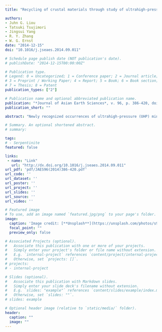```yaml
---
title: "Recycling of crustal materials through study of ultrahigh-pressure minerals in collisional orogens, ophiolites, and mantle xenoliths: A Review"

authors:
- Juhn G. Liou
- Tatsuki Tsujimori
- Jingsui Yang
- R. Y. Zhang
- W. G. Ernst
date: "2014-12-15"
doi: "10.1016/j.jseaes.2014.09.011"

# Schedule page publish date (NOT publication's date).
# publishDate: "2014-12-15T00:00:00Z"

# Publication type.
# Legend: 0 = Uncategorized; 1 = Conference paper; 2 = Journal article;
# 3 = Preprint / Working Paper; 4 = Report; 5 = Book; 6 = Book section;
# 7 = Thesis; 8 = Patent
publication_types: ["2"]

# Publication name and optional abbreviated publication name.
publication: "*Journal of Asian Earth Sciences*, v. 96, p. 386-420, doi:10.1016/j.jseaes.2014.09.011"
publication_short: ""

abstract: "Newly recognized occurrences of ultrahigh-pressure (UHP) minerals including diamonds in ultrahigh-temperature (UHT) felsic granulites of orogenic belts, in chromitites associated with ophiolitic complexes, and in mantle xenoliths suggest the recycling of crustal materials through deep subduction, mantle upwelling, and return to the Earth’s surface. This circulation process is supported by crust-derived mineral inclusions in deep-seated zircons, chromites, and diamonds from collision-type orogens, from eclogitic xenoliths in kimberlites, and from chromitities of several Alpine–Himalayan and Polar Ural ophiolites; some of these minerals contain low-atomic number elements typified by crustal isotopic signatures. Ophiolite-type diamonds in placer deposits and as inclusions in chromitites together with numerous highly reduced minerals and alloys appear to have formed near the mantle transition zone. In addition to ringwoodite and inferred stishovite, a number of nanometric minerals have been identified as inclusions employing state-of-the-art analytical tools. Reconstitution of now-exsolved precursor UHP phases and recognition of subtle decompression microstructures produced during exhumation reflect earlier UHP conditions. For example, Tibetan chromites containing exsolution lamellae of coesite + diopside suggest that the original chromitites formed at P > 9–10 GPa at depths of >250–300 km. The precursor phase most likely had a Ca-ferrite or a Ca-titanite structure; both are polymorphs of chromite and (at 2000 °C) would have formed at minimum pressures of P > 12.5 or 20 GPa respectively. Some podiform chromitites and host peridotites contain rare minerals of undoubted crustal origin, including zircon, feldspars, garnet, kyanite, andalusite, quartz, and rutile; the zircons possess much older U–Pb ages than the time of ophiolite formation. These UHP mineral-bearing chromitite hosts evidently had a deep-seated evolution prior to extensional mantle upwelling and partial melting at shallow depths to form the overlying ophiolite complexes. These new findings together with stable isotopic and inclusion characteristics of diamonds provide compelling evidence for profound underflow of both oceanic and continental lithosphere, recycling of surface ‘organic’ carbon into the lower mantle, and ascent to the Earth’s surface through mantle upwelling. Intensified study of UHP granulite-facies lower crustal basement and ophiolitic chromitites should allow a better understanding of the geodynamics of subduction and crustal cycling."

# Summary. An optional shortened abstract.
# summary: 

tags: 
# - Serpentinite
featured: false

links:
 - name: "Link"
   url: "http://dx.doi.org/10.1016/j.jseaes.2014.09.011"
url_pdf: 'pdf/JAES96(2014)386-420.pdf'
url_code: ''
url_dataset: ''
url_poster: ''
url_project: ''
url_slides: ''
url_source: ''
url_video: ''

# Featured image
# To use, add an image named `featured.jpg/png` to your page's folder. 
image: 
  caption: 'Image credit: [**Unsplash**](https://unsplash.com/photos/s9CC2SKySJM)'
  focal_point: ""
  preview_only: false

# Associated Projects (optional).
#   Associate this publication with one or more of your projects.
#   Simply enter your project's folder or file name without extension.
#   E.g. `internal-project` references `content/project/internal-project/index.md`.
#   Otherwise, set `projects: []`.
# projects:
# - internal-project

# Slides (optional).
#   Associate this publication with Markdown slides.
#   Simply enter your slide deck's filename without extension.
#   E.g. `slides: "example"` references `content/slides/example/index.md`.
#   Otherwise, set `slides: ""`.
# slides: example

# Optional header image (relative to `static/media/` folder).
header:
  caption: ""
  image: ""
---
```

